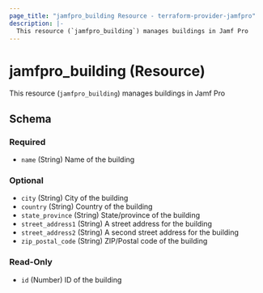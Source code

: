 ```yaml
---
page_title: "jamfpro_building Resource - terraform-provider-jamfpro"
description: |-
  This resource (`jamfpro_building`) manages buildings in Jamf Pro
---
```


# jamfpro_building (Resource)

This resource (`jamfpro_building`) manages buildings in Jamf Pro

<!-- schema generated by tfplugindocs -->
## Schema

### Required

- `name` (String) Name of the building

### Optional

- `city` (String) City of the building
- `country` (String) Country of the building
- `state_province` (String) State/province of the building
- `street_address1` (String) A street address for the building
- `street_address2` (String) A second street address for the building
- `zip_postal_code` (String) ZIP/Postal code of the building

### Read-Only

- `id` (Number) ID of the building
